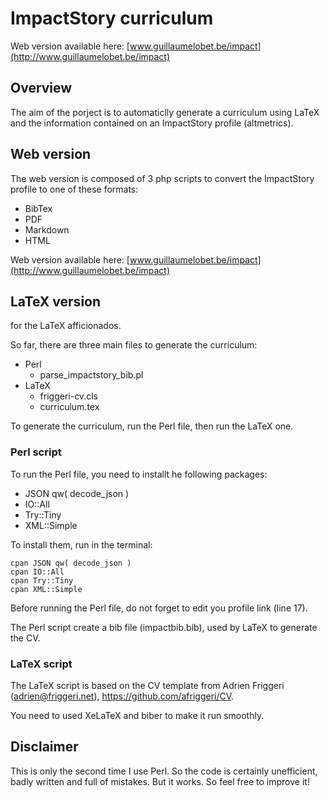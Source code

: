 # ImpactStory curriculum

Web version available here: [www.guillaumelobet.be/impact](http://www.guillaumelobet.be/impact)

## Overview

The aim of the porject is to automaticlly generate a curriculum using LaTeX and the information contained on an ImpactStory profile (altmetrics).

## Web version

The web version is composed of 3 php scripts to convert the ImpactStory profile to one of these formats:

- BibTex
- PDF
- Markdown
- HTML

Web version available here: [www.guillaumelobet.be/impact](http://www.guillaumelobet.be/impact)


## LaTeX version

for the LaTeX afficionados.

So far, there are three main files to generate the curriculum:

- Perl
	- parse_impactstory_bib.pl
- LaTeX
	- friggeri-cv.cls
	- curriculum.tex
	
To generate the curriculum, run the Perl file, then run the LaTeX one.


### Perl script

To run the Perl file, you need to installt he following packages:

- JSON qw( decode_json )
- IO::All
- Try::Tiny
- XML::Simple

To install them, run in the terminal:

	cpan JSON qw( decode_json )
	cpan IO::All
	cpan Try::Tiny
	cpan XML::Simple
	
Before running the Perl file, do not forget to edit you profile link (line 17). 

The Perl script create a bib file (impactbib.bib), used by LaTeX to generate the CV.


### LaTeX script

The LaTeX script is based on the CV template from Adrien Friggeri (adrien@friggeri.net), https://github.com/afriggeri/CV.

You need to used XeLaTeX and biber to make it run smoothly.

## Disclaimer

This is only the second time I use Perl. So the code is certainly unefficient, badly written and full of mistakes. But it works. So feel free to improve it!


